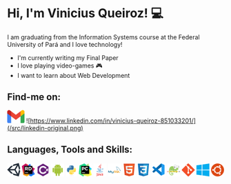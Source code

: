 # Hi, I'm Vinicius Queiroz! 💻

I am graduating from the Information Systems course at the Federal University of Pará and I love technology!

* I'm currently writing my Final Paper
* I love playing video-games 🎮
* I want to learn about Web Development 

## Find-me on:
![mailto:viniciusqquei@gmail.com](/src/gmail.png)
![https://www.linkedin.com/in/vinicius-queiroz-851033201/](/src/linkedin-original.png) 


## Languages, Tools and Skills: 
![Unity](/src/unity.png)
![Rider](/src/rider.png)
![C#](/src/csharp-plain.png)
![Android](/src/android-original.png)
![Python](/src/python-original.png)
![PyCharm](/src/pycharm.png)
![Java](/src/java-original-wordmark.png)
![MySQL](/src/mysql-original-wordmark.png)
![HTML5](/src/html5-original.png)
![CSS3](/src/css3-original.png)
![VSCode](/src/vscode.png)
![Notepad++](src/n++.png)
![git](/src/git.png)
![Windows](/src/windows.png)
![Ubuntu](/src/ubuntu-plain.png)




